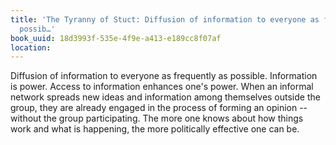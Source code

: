 ```yaml
---
title: 'The Tyranny of Stuct: Diffusion of information to everyone as frequently as
  possib…'
book_uuid: 18d3993f-535e-4f9e-a413-e189cc8f07af
location: 
---
```


Diffusion of information to everyone as frequently as possible. Information
is power. Access to information enhances one's power. When an informal
network spreads new ideas and information among themselves outside the
group, they are already engaged in the process of forming an opinion --
without the group participating. The more one knows about how things work
and what is happening, the more politically effective one can be.